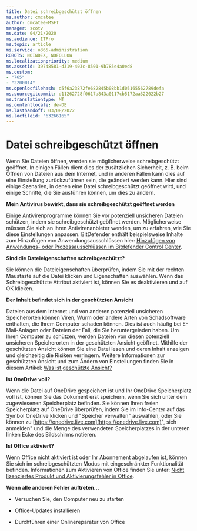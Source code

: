 ```yaml
---
title: Datei schreibgeschützt öffnen
ms.author: cmcatee
author: cmcatee-MSFT
manager: scotv
ms.date: 04/21/2020
ms.audience: ITPro
ms.topic: article
ms.service: o365-administration
ROBOTS: NOINDEX, NOFOLLOW
ms.localizationpriority: medium
ms.assetid: 39748581-d319-403c-8501-9b785e4a0ed8
ms.custom:
- "765"
- "2200014"
ms.openlocfilehash: d5f6a23872fe682845b08bb1d05165562789defa
ms.sourcegitcommit: d11262728f0617a843a0117cb5172aa322022b27
ms.translationtype: MT
ms.contentlocale: de-DE
ms.lasthandoff: 03/08/2022
ms.locfileid: "63266165"
---
```

# <a name="file-open-read-only"></a>Datei schreibgeschützt öffnen

Wenn Sie Dateien öffnen, werden sie möglicherweise schreibgeschützt geöffnet. In einigen Fällen dient dies der zusätzlichen Sicherheit, z. B. beim Öffnen von Dateien aus dem Internet, und in anderen Fällen kann dies auf eine Einstellung zurückzuführen sein, die geändert werden kann. Hier sind einige Szenarien, in denen eine Datei schreibgeschützt geöffnet wird, und einige Schritte, die Sie ausführen können, um dies zu ändern.
  
 **Mein Antivirus bewirkt, dass sie schreibgeschützt geöffnet werden**
  
Einige Antivirenprogramme können Sie vor potenziell unsicheren Dateien schützen, indem sie schreibgeschützt geöffnet werden. Möglicherweise müssen Sie sich an Ihren Antivirenanbieter wenden, um zu erfahren, wie Sie diese Einstellungen anpassen. BitDefender enthält beispielsweise Inhalte zum Hinzufügen von Anwendungsausschlüssen hier: [Hinzufügen von Anwendungs- oder Prozessausschlüssen im Bitdefender Control Center](https://aka.ms/AA6098i).
  
 **Sind die Dateieigenschaften schreibgeschützt?**
  
Sie können die Dateieigenschaften überprüfen, indem Sie mit der rechten Maustaste auf die Datei klicken und Eigenschaften auswählen. Wenn das Schreibgeschützte Attribut aktiviert ist, können Sie es deaktivieren und auf OK klicken.
  
 **Der Inhalt befindet sich in der geschützten Ansicht**
  
Dateien aus dem Internet und von anderen potenziell unsicheren Speicherorten können Viren, Wurm oder andere Arten von Schadsoftware enthalten, die Ihrem Computer schaden können. Dies ist auch häufig bei E-Mail-Anlagen oder Dateien der Fall, die Sie heruntergeladen haben. Um Ihren Computer zu schützen, werden Dateien von diesen potenziell unsicheren Speicherorten in der geschützten Ansicht geöffnet. Mithilfe der geschützten Ansicht können Sie eine Datei lesen und deren Inhalt anzeigen und gleichzeitig die Risiken verringern. Weitere Informationen zur geschützten Ansicht und zum Ändern von Einstellungen finden Sie in diesem Artikel: [Was ist geschützte Ansicht?](https://support.office.com/article/d6f09ac7-e6b9-4495-8e43-2bbcdbcb6653)
  
 **Ist OneDrive voll?**
  
Wenn die Datei auf OneDrive gespeichert ist und Ihr OneDrive Speicherplatz voll ist, können Sie das Dokument erst speichern, wenn Sie sich unter dem zugewiesenen Speicherplatz befinden. Sie können Ihren freien Speicherplatz auf OneDrive überprüfen, indem Sie im Info-Center auf das Symbol OneDrive klicken und "Speicher verwalten" auswählen, oder Sie können zu [https://onedrive.live.com](https://onedrive.live.com)", sich anmelden" und die Menge des verwendeten Speicherplatzes in der unteren linken Ecke des Bildschirms notieren.
  
 **Ist Office aktiviert?**
  
Wenn Office nicht aktiviert ist oder Ihr Abonnement abgelaufen ist, können Sie sich im schreibgeschützten Modus mit eingeschränkter Funktionalität befinden. Informationen zum Aktivieren von Office finden Sie unter: [Nicht lizenziertes Produkt und Aktivierungsfehler in Office](https://support.office.com/article/0d23d3c0-c19c-4b2f-9845-5344fedc4380).
  
 **Wenn alle anderen Fehler auftreten...**
  
- Versuchen Sie, den Computer neu zu starten
    
- Office-Updates installieren
    
- Durchführen einer Onlinereparatur von Office
    

